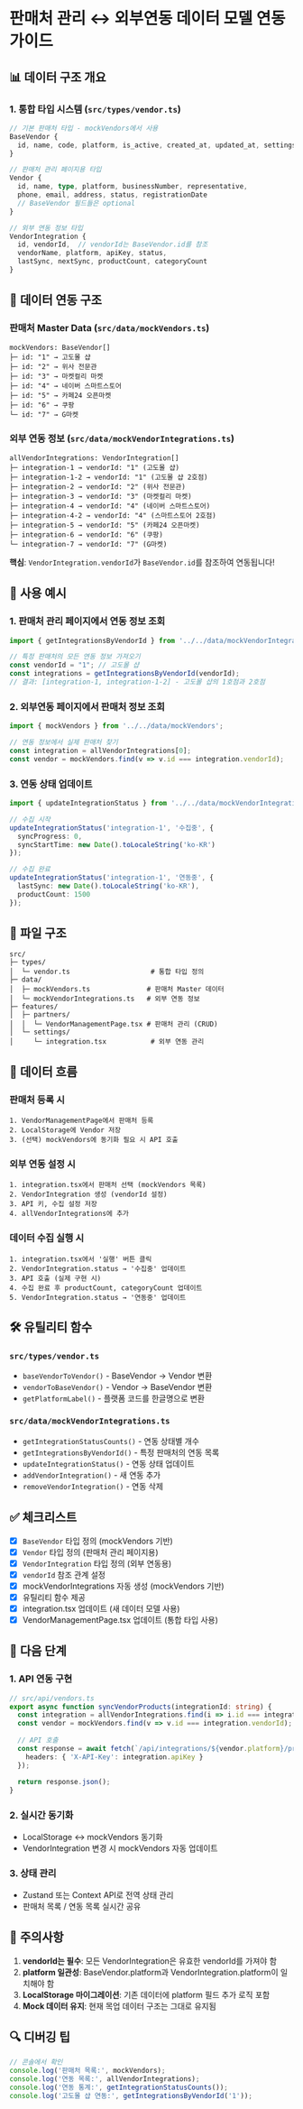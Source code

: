 # 판매처 관리 ↔ 외부연동 데이터 모델 연동 가이드

## 📊 데이터 구조 개요

### 1. 통합 타입 시스템 (`src/types/vendor.ts`)

```typescript
// 기본 판매처 타입 - mockVendors에서 사용
BaseVendor {
  id, name, code, platform, is_active, created_at, updated_at, settings
}

// 판매처 관리 페이지용 타입
Vendor {
  id, name, type, platform, businessNumber, representative, 
  phone, email, address, status, registrationDate
  // BaseVendor 필드들은 optional
}

// 외부 연동 정보 타입
VendorIntegration {
  id, vendorId,  // vendorId는 BaseVendor.id를 참조
  vendorName, platform, apiKey, status,
  lastSync, nextSync, productCount, categoryCount
}
```

## 🔗 데이터 연동 구조

### 판매처 Master Data (`src/data/mockVendors.ts`)
```
mockVendors: BaseVendor[]
├─ id: "1" → 고도몰 샵
├─ id: "2" → 위사 전문관
├─ id: "3" → 마켓컬리 마켓
├─ id: "4" → 네이버 스마트스토어
├─ id: "5" → 카페24 오픈마켓
├─ id: "6" → 쿠팡
└─ id: "7" → G마켓
```

### 외부 연동 정보 (`src/data/mockVendorIntegrations.ts`)
```
allVendorIntegrations: VendorIntegration[]
├─ integration-1 → vendorId: "1" (고도몰 샵)
├─ integration-1-2 → vendorId: "1" (고도몰 샵 2호점)
├─ integration-2 → vendorId: "2" (위사 전문관)
├─ integration-3 → vendorId: "3" (마켓컬리 마켓)
├─ integration-4 → vendorId: "4" (네이버 스마트스토어)
├─ integration-4-2 → vendorId: "4" (스마트스토어 2호점)
├─ integration-5 → vendorId: "5" (카페24 오픈마켓)
├─ integration-6 → vendorId: "6" (쿠팡)
└─ integration-7 → vendorId: "7" (G마켓)
```

**핵심**: `VendorIntegration.vendorId`가 `BaseVendor.id`를 참조하여 연동됩니다!

## 🎯 사용 예시

### 1. 판매처 관리 페이지에서 연동 정보 조회

```typescript
import { getIntegrationsByVendorId } from '../../data/mockVendorIntegrations';

// 특정 판매처의 모든 연동 정보 가져오기
const vendorId = "1"; // 고도몰 샵
const integrations = getIntegrationsByVendorId(vendorId);
// 결과: [integration-1, integration-1-2] - 고도몰 샵의 1호점과 2호점
```

### 2. 외부연동 페이지에서 판매처 정보 조회

```typescript
import { mockVendors } from '../../data/mockVendors';

// 연동 정보에서 실제 판매처 찾기
const integration = allVendorIntegrations[0];
const vendor = mockVendors.find(v => v.id === integration.vendorId);
```

### 3. 연동 상태 업데이트

```typescript
import { updateIntegrationStatus } from '../../data/mockVendorIntegrations';

// 수집 시작
updateIntegrationStatus('integration-1', '수집중', {
  syncProgress: 0,
  syncStartTime: new Date().toLocaleString('ko-KR')
});

// 수집 완료
updateIntegrationStatus('integration-1', '연동중', {
  lastSync: new Date().toLocaleString('ko-KR'),
  productCount: 1500
});
```

## 📂 파일 구조

```
src/
├─ types/
│  └─ vendor.ts                    # 통합 타입 정의
├─ data/
│  ├─ mockVendors.ts              # 판매처 Master 데이터
│  └─ mockVendorIntegrations.ts   # 외부 연동 정보
├─ features/
│  ├─ partners/
│  │  └─ VendorManagementPage.tsx # 판매처 관리 (CRUD)
│  └─ settings/
│     └─ integration.tsx           # 외부 연동 관리
```

## 🔄 데이터 흐름

### 판매처 등록 시
```
1. VendorManagementPage에서 판매처 등록
2. LocalStorage에 Vendor 저장
3. (선택) mockVendors에 동기화 필요 시 API 호출
```

### 외부 연동 설정 시
```
1. integration.tsx에서 판매처 선택 (mockVendors 목록)
2. VendorIntegration 생성 (vendorId 설정)
3. API 키, 수집 설정 저장
4. allVendorIntegrations에 추가
```

### 데이터 수집 실행 시
```
1. integration.tsx에서 '실행' 버튼 클릭
2. VendorIntegration.status → '수집중' 업데이트
3. API 호출 (실제 구현 시)
4. 수집 완료 후 productCount, categoryCount 업데이트
5. VendorIntegration.status → '연동중' 업데이트
```

## 🛠️ 유틸리티 함수

### `src/types/vendor.ts`
- `baseVendorToVendor()` - BaseVendor → Vendor 변환
- `vendorToBaseVendor()` - Vendor → BaseVendor 변환
- `getPlatformLabel()` - 플랫폼 코드를 한글명으로 변환

### `src/data/mockVendorIntegrations.ts`
- `getIntegrationStatusCounts()` - 연동 상태별 개수
- `getIntegrationsByVendorId()` - 특정 판매처의 연동 목록
- `updateIntegrationStatus()` - 연동 상태 업데이트
- `addVendorIntegration()` - 새 연동 추가
- `removeVendorIntegration()` - 연동 삭제

## ✅ 체크리스트

- [x] `BaseVendor` 타입 정의 (mockVendors 기반)
- [x] `Vendor` 타입 정의 (판매처 관리 페이지용)
- [x] `VendorIntegration` 타입 정의 (외부 연동용)
- [x] `vendorId` 참조 관계 설정
- [x] mockVendorIntegrations 자동 생성 (mockVendors 기반)
- [x] 유틸리티 함수 제공
- [x] integration.tsx 업데이트 (새 데이터 모델 사용)
- [x] VendorManagementPage.tsx 업데이트 (통합 타입 사용)

## 🚀 다음 단계

### 1. API 연동 구현
```typescript
// src/api/vendors.ts
export async function syncVendorProducts(integrationId: string) {
  const integration = allVendorIntegrations.find(i => i.id === integrationId);
  const vendor = mockVendors.find(v => v.id === integration.vendorId);
  
  // API 호출
  const response = await fetch(`/api/integrations/${vendor.platform}/products`, {
    headers: { 'X-API-Key': integration.apiKey }
  });
  
  return response.json();
}
```

### 2. 실시간 동기화
- LocalStorage ↔ mockVendors 동기화
- VendorIntegration 변경 시 mockVendors 자동 업데이트

### 3. 상태 관리
- Zustand 또는 Context API로 전역 상태 관리
- 판매처 목록 / 연동 목록 실시간 공유

## 📝 주의사항

1. **vendorId는 필수**: 모든 VendorIntegration은 유효한 vendorId를 가져야 함
2. **platform 일관성**: BaseVendor.platform과 VendorIntegration.platform이 일치해야 함
3. **LocalStorage 마이그레이션**: 기존 데이터에 platform 필드 추가 로직 포함
4. **Mock 데이터 유지**: 현재 목업 데이터 구조는 그대로 유지됨

## 🔍 디버깅 팁

```typescript
// 콘솔에서 확인
console.log('판매처 목록:', mockVendors);
console.log('연동 목록:', allVendorIntegrations);
console.log('연동 통계:', getIntegrationStatusCounts());
console.log('고도몰 샵 연동:', getIntegrationsByVendorId('1'));
```
